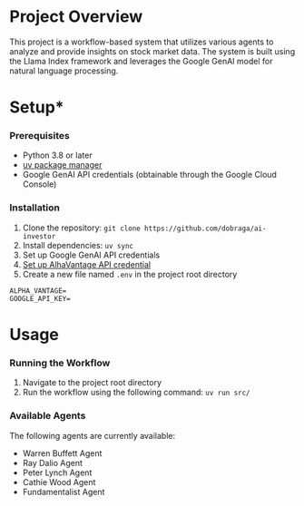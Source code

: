 # Project Overview

This project is a workflow-based system that utilizes various agents to analyze and provide insights on stock market data. The system is built using the Llama Index framework and leverages the Google GenAI model for natural language processing.

# Setup*

### Prerequisites

* Python 3.8 or later
* [uv package manager](https://docs.astral.sh/uv/)
* Google GenAI API credentials (obtainable through the Google Cloud Console)

### Installation

1. Clone the repository: `git clone https://github.com/dobraga/ai-investor`
2. Install dependencies: `uv sync`
3. Set up Google GenAI API credentials
4. [Set up AlhaVantage API credential](https://www.alphavantage.co/support/#api-key)
5. Create a new file named `.env` in the project root directory
   
```.env
ALPHA_VANTAGE=
GOOGLE_API_KEY=
```

# Usage

### Running the Workflow

1. Navigate to the project root directory
2. Run the workflow using the following command: `uv run src/`

### Available Agents

The following agents are currently available:

* Warren Buffett Agent
* Ray Dalio Agent
* Peter Lynch Agent
* Cathie Wood Agent
* Fundamentalist Agent

